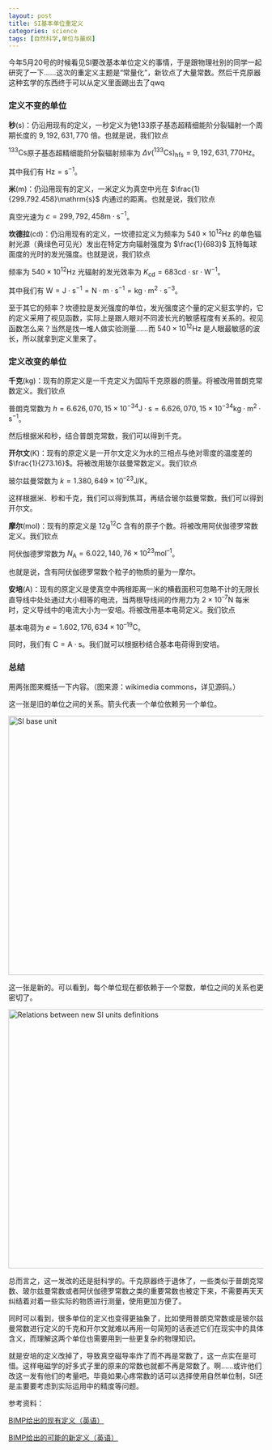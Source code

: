 ```yaml
---
layout: post
title: SI基本单位重定义
categories: science
tags: [自然科学,单位与量纲]
---
```


今年5月20号的时候看见SI要改基本单位定义的事情，于是跟物理社别的同学一起研究了一下……这次的重定义主题是“常量化”，新钦点了大量常数。然后千克原器这种玄学的东西终于可以从定义里面踢出去了qwq

### 定义不变的单位

**秒**($\mathrm{s}$)：仍沿用现有的定义，一秒定义为铯133原子基态超精细能阶分裂辐射一个周期长度的 $9,192,631,770$ 倍。也就是说，我们钦点

$^{133}\mathrm{Cs}$原子基态超精细能阶分裂辐射频率为 $\Delta v(^{133}\mathrm{Cs})_{\mathrm{hfs}}=9,192,631,770\mathrm{Hz}$。

其中我们有 $\mathrm{Hz}=\mathrm{s^{-1}}$。



**米**($\mathrm{m}$)：仍沿用现有的定义，一米定义为真空中光在 $\frac{1}{299.792.458}\mathrm{s}$ 内通过的距离。也就是说，我们钦点

真空光速为 $c=299,792,458\mathrm{m\cdot s^{-1}}$。



**坎德拉**($\mathrm{cd}$)：仍沿用现有的定义，一坎德拉定义为频率为 $540×10^{12}\mathrm{Hz}$ 的单色辐射光源（黄绿色可见光）发出在特定方向辐射强度为 $\frac{1}{683}$ 瓦特每球面度的光时的发光强度。也就是说，我们钦点

频率为 $540×10^{12}\mathrm{Hz}$ 光辐射的发光效率为 $K_{\mathrm{cd}}=683 \mathrm{cd\cdot sr\cdot W^{-1}}$。

其中我们有 $\mathrm{W}=\mathrm{J\cdot s^{-1}}=\mathrm{N\cdot m\cdot s^{-1}}=\mathrm{kg\cdot m^2\cdot s^{-3}}$。

至于其它的频率？坎德拉是发光强度的单位，发光强度这个量的定义挺玄学的，它的定义采用了视见函数，实际上是跟人眼对不同波长光的敏感程度有关系的。视见函数怎么来？当然是找一堆人做实验测量……而 $540\times 10^{12} \text{Hz}$ 是人眼最敏感的波长，所以就拿到定义里来了。

### 定义改变的单位

**千克**($\mathrm{kg}$)：现有的原定义是一千克定义为国际千克原器的质量。将被改用普朗克常数定义。我们钦点

普朗克常数为 $h=6.626,070,15\times10^{-34}\mathrm{J\cdot s}=6.626,070,15\times10^{−34} \mathrm{kg\cdot m^2\cdot s^{−1}}$。

然后根据米和秒，结合普朗克常数，我们可以得到千克。



**开尔文**($\mathrm{K}$)：现有的原定义是一开尔文定义为水的三相点与绝对零度的温度差的 $\frac{1}{273.16}$。将被改用玻尔兹曼常数定义。我们钦点

玻尔兹曼常数为 $k=1.380,649\times 10^{–23}\mathrm{J/K}$。

这样根据米、秒和千克，我们可以得到焦耳，再结合玻尔兹曼常数，我们可以得到开尔文。



**摩尔**($\mathrm{mol}$)：现有的原定义是 $12\mathrm{g}^{12}\mathrm{C}$ 含有的原子个数。将被改用阿伏伽德罗常数定义。我们钦点

阿伏伽德罗常数为 $N_{\mathrm{A}}=6.022,140,76\times 10^{23}\mathrm{mol^{–1}}$。

也就是说，含有阿伏伽德罗常数个粒子的物质的量为一摩尔。



**安培**($\mathrm{A}$)：现有的原定义是使真空中两根距离一米的横截面积可忽略不计的无限长直导线中处处通过大小相等的电流，当两根导线间的作用力为 $2\times10^{–7}\mathrm{N}$ 每米时，定义导线中的电流大小为一安培。将被改用基本电荷定义。我们钦点

基本电荷为 $e=1.602,176,634\times 10^{–19}\mathrm{C}​$。

同时，我们有 $\mathrm{C}=\mathrm{A\cdot s}$。我们就可以根据秒结合基本电荷得到安培。

### 总结

用两张图来概括一下内容。（图来源：wikimedia commons，详见源码。）

这一张是旧的单位之间的关系。箭头代表一个单位依赖另一个单位。

<a title="By Dono [CC BY-SA 3.0 (https://creativecommons.org/licenses/by-sa/3.0) or GFDL (http://www.gnu.org/copyleft/fdl.html)], from Wikimedia Commons" href="https://commons.wikimedia.org/wiki/File:SI_base_unit.svg"><img width="512" alt="SI base unit" src="https://upload.wikimedia.org/wikipedia/commons/thumb/c/c8/SI_base_unit.svg/512px-SI_base_unit.svg.png"></a>

这一张是新的。可以看到，每个单位现在都依赖于一个常数，单位之间的关系也更密切了。

<a title="By Wikipetzi [GFDL (http://www.gnu.org/copyleft/fdl.html) or CC BY-SA 4.0 (https://creativecommons.org/licenses/by-sa/4.0)], from Wikimedia Commons" href="https://commons.wikimedia.org/wiki/File:Relations_between_new_SI_units_definitions.png"><img width="512" alt="Relations between new SI units definitions" src="https://upload.wikimedia.org/wikipedia/commons/thumb/b/b1/Relations_between_new_SI_units_definitions.png/512px-Relations_between_new_SI_units_definitions.png"></a>

总而言之，这一发改的还是挺科学的。千克原器终于退休了，一些类似于普朗克常数、玻尔兹曼常数或者阿伏伽德罗常数之类的重要常数也被定下来，不需要再天天纠结着对着一些实际的物质进行测量，使用更加方便了。

同时可以看到，很多单位的定义也变得更抽象了，比如使用普朗克常数或是玻尔兹曼常数进行定义的千克和开尔文就难以再用一句简短的话表述它们在现实中的具体含义，而理解这两个单位也需要用到一些更复杂的物理知识。

就是安培的定义改掉了，导致真空磁导率炸了而不再是常数了，这一点实在是可惜。这样电磁学的好多式子里的原来的常数也就都不再是常数了。啊……或许他们改这一发有他们的考量吧。毕竟如果心疼常数的话可以选择使用自然单位制，SI还是主要要考虑到实际运用中的精度等问题。

参考资料：

[BIMP给出的现有定义（英语）](https://www.bipm.org/en/measurement-units/)

[BIMP给出的可能的新定义（英语）](https://www.bipm.org/en/measurement-units/rev-si/#communication)